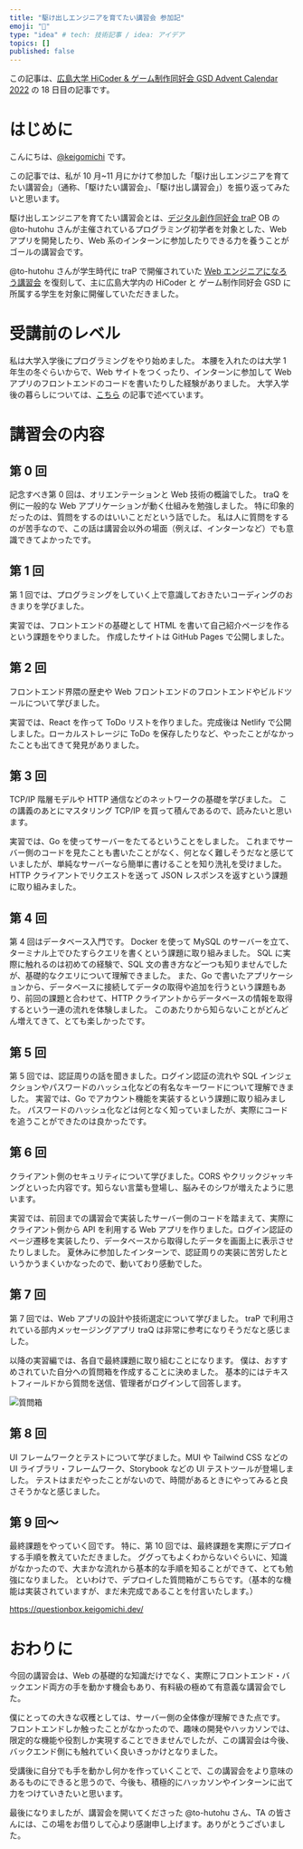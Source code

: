 ```yaml
---
title: "駆け出しエンジニアを育てたい講習会 参加記"
emoji: "🎅"
type: "idea" # tech: 技術記事 / idea: アイデア
topics: []
published: false
---
```


この記事は、[広島大学 HiCoder & ゲーム制作同好会 GSD Advent Calendar 2022](https://adventar.org/calendars/7845) の 18 日目の記事です。

# はじめに

こんにちは、[@keigomichi](https://twitter.com/keigomichi) です。

この記事では、私が 10 月~11 月にかけて参加した「駆け出しエンジニアを育てたい講習会」（通称、「駆けたい講習会」、「駆け出し講習会」）を振り返ってみたいと思います。

駆け出しエンジニアを育てたい講習会とは、[デジタル創作同好会 traP](https://trap.jp) OB の @to-hutohu さんが主催されているプログラミング初学者を対象とした、Web アプリを開発したり、Web 系のインターンに参加したりできる力を養うことがゴールの講習会です。

@to-hutohu さんが学生時代に traP で開催されていた [Web エンジニアになろう講習会](https://trap.jp/tag/naro-lecture) を復刻して、主に広島大学内の HiCoder と ゲーム制作同好会 GSD に所属する学生を対象に開催していただきました。

# 受講前のレベル

私は大学入学後にプログラミングをやり始めました。
本腰を入れたのは大学 1 年生の冬ぐらいからで、Web サイトをつくったり、インターンに参加して Web アプリのフロントエンドのコードを書いたりした経験がありました。
大学入学後の暮らしについては、[こちら](https://zenn.dev/keigomichi/articles/de6a1f7eb1fb1b) の記事で述べています。

# 講習会の内容

## 第 0 回

記念すべき第 0 回は、オリエンテーションと Web 技術の概論でした。
traQ を例に一般的な Web アプリケーションが動く仕組みを勉強しました。
特に印象的だったのは、質問をするのはいいことだという話でした。
私は人に質問をするのが苦手なので、この話は講習会以外の場面（例えば、インターンなど）でも意識できてよかったです。

## 第 1 回

第 1 回では、プログラミングをしていく上で意識しておきたいコーディングのおきまりを学びました。

実習では、フロントエンドの基礎として HTML を書いて自己紹介ページを作るという課題をやりました。
作成したサイトは GitHub Pages で公開しました。

## 第 2 回

フロントエンド界隈の歴史や Web フロントエンドのフロントエンドやビルドツールについて学びました。

実習では、React を作って ToDo リストを作りました。完成後は Netlify で公開しました。ローカルストレージに ToDo を保存したりなど、やったことがなかったことも出てきて発見がありました。

## 第 3 回

TCP/IP 階層モデルや HTTP 通信などのネットワークの基礎を学びました。
この講義のあとにマスタリング TCP/IP を買って積んであるので、読みたいと思います。

実習では、Go を使ってサーバーをたてるということをしました。
これまでサーバー側のコードを見たことも書いたことがなく、何となく難しそうだなと感じていましたが、単純なサーバーなら簡単に書けることを知り洗礼を受けました。
HTTP クライアントでリクエストを送って JSON レスポンスを返すという課題に取り組みました。

## 第 4 回

第 4 回はデータベース入門です。
Docker を使って MySQL のサーバーを立て、ターミナル上でひたすらクエリを書くという課題に取り組みました。
SQL に実際に触れるのは初めての経験で、SQL 文の書き方など一つも知りませんでしたが、基礎的なクエリについて理解できました。
また、Go で書いたアプリケーションから、データベースに接続してデータの取得や追加を行うという課題もあり、前回の課題と合わせて、HTTP クライアントからデータベースの情報を取得するという一連の流れを体験しました。
このあたりから知らないことがどんどん増えてきて、とても楽しかったです。

## 第 5 回

第 5 回では、認証周りの話を聞きました。ログイン認証の流れや SQL インジェクションやパスワードのハッシュ化などの有名なキーワードについて理解できました。
実習では、Go でアカウント機能を実装するという課題に取り組みました。
パスワードのハッシュ化などは何となく知っていましたが、実際にコードを追うことができたのは良かったです。

## 第 6 回

クライアント側のセキュリティについて学びました。CORS やクリックジャッキングといった内容です。知らない言葉も登場し、脳みそのシワが増えたように思います。

実習では、前回までの講習会で実装したサーバー側のコードを踏まえて、実際にクライアント側から API を利用する Web アプリを作りました。ログイン認証のページ遷移を実装したり、データベースから取得したデータを画面上に表示させたりしました。
夏休みに参加したインターンで、認証周りの実装に苦労したというかうまくいかなったので、動いており感動でした。

## 第 7 回

第 7 回では、Web アプリの設計や技術選定について学びました。
traP で利用されている部内メッセージングアプリ traQ は非常に参考になりそうだなと感じました。

以降の実習編では、各自で最終課題に取り組むことになります。
僕は、おすすめされていた自分への質問箱を作成することに決めました。
基本的にはテキストフィールドから質問を送信、管理者がログインして回答します。

![質問箱](https://cdn.discordapp.com/attachments/1029371003152904313/1037725764323381419/2022-11-03_22.51.29.png)

## 第 8 回

UI フレームワークとテストについて学びました。MUI や Tailwind CSS などの UI ライブラリ・フレームワーク、Storybook などの UI テストツールが登場しました。
テストはまだやったことがないので、時間があるときにやってみると良さそうかなと感じました。

## 第 9 回〜

最終課題をやっていく回です。
特に、第 10 回では、最終課題を実際にデプロイする手順を教えていただきました。
ググってもよくわからないぐらいに、知識がなかったので、大まかな流れから基本的な手順を知ることができて、とても勉強になりました。
といわけで、デプロイした質問箱がこちらです。（基本的な機能は実装されていますが、まだ未完成であることを付言いたします。）

https://questionbox.keigomichi.dev/

# おわりに

今回の講習会は、Web の基礎的な知識だけでなく、実際にフロントエンド・バックエンド両方の手を動かす機会もあり、有料級の極めて有意義な講習会でした。

僕にとっての大きな収穫としては、サーバー側の全体像が理解できた点です。
フロントエンドしか触ったことがなかったので、趣味の開発やハッカソンでは、限定的な機能や役割しか実現することできませんでしたが、この講習会は今後、バックエンド側にも触れていく良いきっかけとなりました。

受講後に自分でも手を動かし何かを作っていくことで、この講習会をより意味のあるものにできると思うので、今後も、積極的にハッカソンやインターンに出て力をつけていきたいと思います。

最後になりましたが、講習会を開いてくださった @to-hutohu さん、TA の皆さんには、この場をお借りして心より感謝申し上げます。ありがとうございました。

<!-- TODO: 感想を増やす -->
